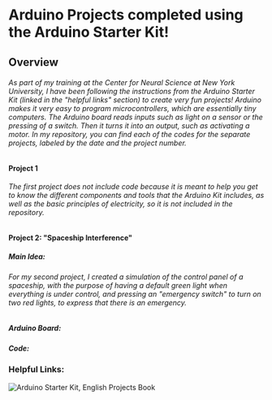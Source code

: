 # Arduino Projects completed using the Arduino Starter Kit!
## Overview 
###### As part of my training at the Center for Neural Science at New York University, I have been following the instructions from the Arduino Starter Kit (linked in the "helpful links" section) to create very fun projects! Arduino makes it very easy to program microcontrollers, which are essentially tiny computers. The Arduino board reads inputs such as light on a sensor or the pressing of a switch. Then it turns it into an output, such as activating a motor. In my repository, you can find each of the codes for the separate projects, labeled by the date and the project number. 

#### Project 1
###### The first project does not include code because it is meant to help you get to know the different components and tools that the Arduino Kit includes, as well as the basic principles of electricity, so it is not included in the repository.

#### Project 2: "Spaceship Interference"
##### Main Idea:
###### For my second project, I created a simulation of the control panel of a spaceship, with the purpose of having a default green light when everything is under control, and pressing an "emergency switch" to turn on two red lights, to express that there is an emergency. 

##### Arduino Board: 

##### Code:

### Helpful Links:
![Arduino Starter Kit, English Projects Book](https://www.amazon.com/Arduino-Starter-Kit-English-Official/dp/B009UKZV0A/ref=sr_1_4?dchild=1&keywords=arduino+starter+kit&qid=1623788219&sr=8-4)


